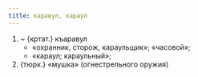 ```yaml
---
title: каравул, караул
---
```


1. ~ {кртат.} къаравул
    * «охранник, сторож, караульщик»; «часовой»;
    * «караул; караульный»;
2. {тюрк.} «мушка» (огнестрельного оружия)
